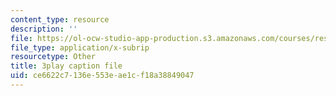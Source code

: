```yaml
---
content_type: resource
description: ''
file: https://ol-ocw-studio-app-production.s3.amazonaws.com/courses/res-ec-001-exploring-fairness-in-machine-learning-for-international-development-spring-2020/ce6622c7136e553eae1cf18a38849047_euwc0va-7Vo.vtt
file_type: application/x-subrip
resourcetype: Other
title: 3play caption file
uid: ce6622c7-136e-553e-ae1c-f18a38849047
---
```

